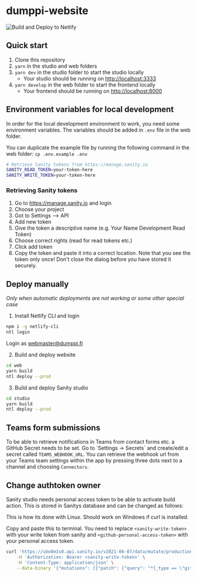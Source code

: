 # dumppi-website

![Build and Deploy to Netlify](https://github.com/Dumppiry/dumppi-website/workflows/Build%20and%20Deploy%20to%20Netlify/badge.svg)

## Quick start

1. Clone this repository
2. `yarn` in the studio and web folders
3. `yarn dev` in the studio folder to start the studio locally
   - Your studio should be running on [http://localhost:3333](http://localhost:3333)
4. `yarn develop` in the web folder to start the frontend locally
   - Your frontend should be running on [http://localhost:8000](http://localhost:8000)

## Environment variables for local development

In order for the local development environment to work, you need some environment variables. The variables should be added in `.env` file in the web folder.

You can duplicate the example file by running the following command in the web folder: `cp .env.example .env`

```bash
# Retrieve Sanity tokens from https://manage.sanity.io
SANITY_READ_TOKEN=your-token-here
SANITY_WRITE_TOKEN=your-token-here
```

### Retrieving Sanity tokens

1. Go to <https://manage.sanity.io> and login
2. Choose your project
3. Got to Settings –> API
4. Add new token
5. Give the token a descriptive name (e.g. Your Name Development Read Token)
6. Choose correct rights (read for read tokens etc.)
7. Click add token
8. Copy the token and paste it into a correct location. Note that you see the token only once! Don't close the dialog before you have stored it securely.

## Deploy manually

_Only when automatic deployments are not working or some other special case_

1. Install Netlify CLI and login

```bash
npm i -g netlify-cli
ntl login
```

Login as webmaster@dumppi.fi

2. Build and deploy website

```bash
cd web
yarn build
ntl deploy --prod
```

3. Build and deploy Sanity studio

```bash
cd studio
yarn build
ntl deploy --prod
```

## Teams form submissions

To be able to retrieve notifications in Teams from contact forms etc. a GitHub Secret needs to be set. Go to ´Settings -> Secrets´ and create/edit a secret called `TEAMS_WEBHOOK_URL`. You can retrieve the webhook url from your Teams team settings within the app by pressing three dots next to a channel and choosing `Connectors`.

## Change authtoken owner

Sanity studio needs personal access token to be able to activate build action. This is stored in Sanitys database and can be changed as follows:

This is how its done with Linux. Should work on Windows if curl is installed.

Copy and paste this to terminal. You need to replace `<sanity-write-token>` with your write token from sanity and `<github-personal-access-token>` with your personal access token.

```bash
curl 'https://ubo8m1s0.api.sanity.io/v2021-06-07/data/mutate/production?dryRun=false' \
    -H 'Authorization: Bearer <sanity-write-token>' \
    -H 'Content-Type: application/json' \
    --data-binary '{"mutations": [{"patch": {"query": "*[_type == \"github.accessToken\"]","set": {"accessToken": "<github-personal-access-token>"}}}]}'
```
